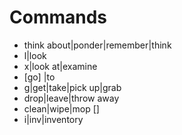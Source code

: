 # Commands

* think about|ponder|remember|think <TOPIC>
* l|look
* x|look at|examine <OBJECT>
* [go] <DIRECTION>|to <ROOM>
* g|get|take|pick up|grab <OBJECT>
* drop|leave|throw away <OBJECT>
* clean|wipe|mop [<OBJECT>]
* i|inv|inventory